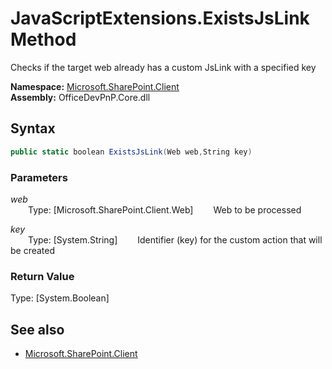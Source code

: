 # JavaScriptExtensions.ExistsJsLink Method  
Checks if the target web already has a custom JsLink with a specified key  

**Namespace:** [Microsoft.SharePoint.Client](Microsoft.SharePoint.Client.md)  
**Assembly:** OfficeDevPnP.Core.dll  
## Syntax
```C#
public static boolean ExistsJsLink(Web web,String key)
```
### Parameters
*web*  
&emsp;&emsp;Type: [Microsoft.SharePoint.Client.Web] 
&emsp;&emsp;Web to be processed  
  
*key*  
&emsp;&emsp;Type: [System.String] 
&emsp;&emsp;Identifier (key) for the custom action that will be created  
  
### Return Value
Type: [System.Boolean]  


## See also
- [Microsoft.SharePoint.Client](Microsoft.SharePoint.Client.md)
